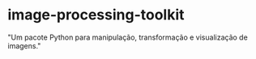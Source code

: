 # image-processing-toolkit
"Um pacote Python para manipulação, transformação e visualização de imagens."
